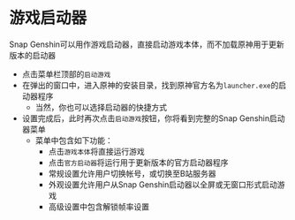 # 游戏启动器

Snap Genshin可以用作游戏启动器，直接启动游戏本体，而不加载原神用于更新版本的启动器

- 点击菜单栏顶部的`启动游戏`
- 在弹出的窗口中，进入原神的安装目录，找到原神官方名为`launcher.exe`的启动器程序
  - 当然，你也可以选择启动器的快捷方式
- 设置完成后，此时再次点击`启动游戏`按钮，你将看到完整的Snap Genshin启动器菜单
  - 菜单中包含如下功能：
    - 点击`游戏本体`将直接运行游戏
    - 点击`官方启动器`将运行用于更新版本的官方启动器程序
    - 常规设置允许用户切换帐号，或切换至B站服务器
    - 外观设置允许用户从Snap Genshin启动器以全屏或无窗口形式启动游戏
    - 高级设置中包含解锁帧率设置
